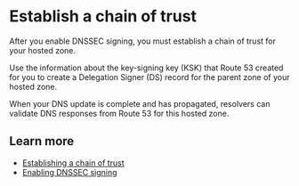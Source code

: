 # Establish a chain of trust<a name="dnssec-signing-ksk-complete"></a>

After you enable DNSSEC signing, you must establish a chain of trust for your hosted zone\.

Use the information about the key\-signing key \(KSK\) that Route 53 created for you to create a Delegation Signer \(DS\) record for the parent zone of your hosted zone\.

When your DNS update is complete and has propagated, resolvers can validate DNS responses from Route 53 for this hosted zone\.

## Learn more<a name="dnssec-signing-ksk-complete-learn-more"></a>
+ [ Establishing a chain of trust](https://docs.aws.amazon.com/Route53/latest/DeveloperGuide/dns-configuring-dnssec-enable-signing.html#dns-configuring-dnssec-chain-of-trust)
+ [ Enabling DNSSEC signing](https://docs.aws.amazon.com/Route53/latest/DeveloperGuide/dns-configuring-dnssec-enable-signing.html)